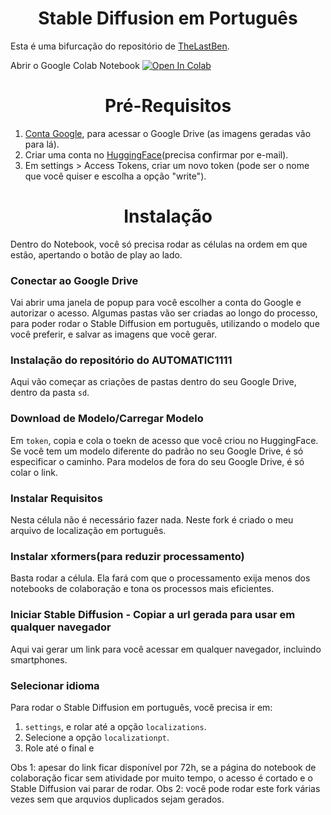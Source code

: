 <h1 align="center">Stable Diffusion em Português</h1>
</p>

Esta é uma bifurcação do repositório de [TheLastBen](https://github.com/TheLastBen/fast-stable-diffusion/).

Abrir o Google Colab Notebook [![Open In Colab](https://colab.research.google.com/assets/colab-badge.svg)](https://colab.research.google.com/github/M-art-ucci/fast-stable-diffusion-pt/blob/main/fast_stable_diffusion_AUTOMATIC1111.ipynb)

<h1 align="center">Pré-Requisitos</h1>

1. [Conta Google](https://accounts.google.com/signup/v2/webcreateaccount?flowName=GlifWebSignIn&flowEntry=SignUp), para acessar o Google Drive (as imagens geradas vão para lá).
2. Criar uma conta no [HuggingFace](https://huggingface.co/)(precisa confirmar por e-mail).
3. Em settings > Access Tokens, criar um novo token (pode ser o nome que você quiser e escolha a opção "write").

<h1 align="center">Instalação</h1>

Dentro do Notebook, você só precisa rodar as células na ordem em que estão, apertando o botão de play ao lado.

### Conectar ao Google Drive
Vai abrir uma janela de popup para você escolher a conta do Google e autorizar o acesso. Algumas pastas vão ser criadas ao longo do processo, para poder rodar o Stable Diffusion em português, utilizando o modelo que você preferir, e salvar as imagens que você gerar.

### Instalação do repositório do AUTOMATIC1111
Aqui vão começar as criações de pastas dentro do seu Google Drive, dentro da pasta `sd`.

### Download de Modelo/Carregar Modelo
Em `token`, copia e cola o toekn de acesso que você criou no HuggingFace.
Se você tem um modelo diferente do padrão no seu Google Drive, é só especificar o caminho.
Para modelos de fora do seu Google Drive, é só colar o link.

### Instalar Requisitos
Nesta célula não é necessário fazer nada. Neste fork é criado o meu arquivo de localização em português.

### Instalar xformers(para reduzir processamento)
Basta rodar a célula. Ela fará com que o processamento exija menos dos notebooks de colaboração e tona os processos mais eficientes.

### Iniciar Stable Diffusion - Copiar a url gerada para usar em qualquer navegador
Aqui vai gerar um link para você acessar em qualquer navegador, incluindo smartphones.

### Selecionar idioma
Para rodar o Stable Diffusion em português, você precisa ir em:
1. `settings`, e rolar até a opção `localizations`.
2. Selecione a opção `localizationpt`.
3. Role até o final e 

Obs 1: apesar do link ficar disponível por 72h, se a página do notebook de colaboração ficar sem atividade por muito tempo, o acesso é cortado e o Stable Diffusion vai parar de rodar.
Obs 2: você pode rodar este fork várias vezes sem que arquvios duplicados sejam gerados.
